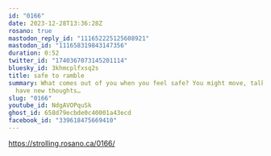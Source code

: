 ```yaml
---
id: "0166"
date: 2023-12-28T13:36:28Z
rosano: true
mastodon_reply_id: "111652225125608921"
mastodon_id: "111658319843147356"
duration: 0:52
twitter_id: "1740367073145201114"
bluesky_id: 3khmcplfxsq2s
title: safe to ramble
summary: What comes out of you when you feel safe? You might move, talk more,
  have new thoughts…
slug: "0166"
youtube_id: NdgAVOPquSk
ghost_id: 658d79ecbde0c40001a43ecd
facebook_id: "339618475669410"
---
```

https://strolling.rosano.ca/0166/
